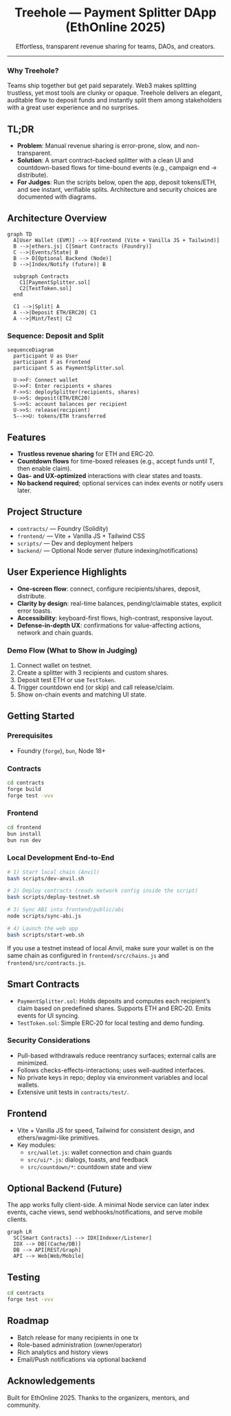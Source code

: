 <div align="center">

# Treehole — Payment Splitter DApp (EthOnline 2025)

Effortless, transparent revenue sharing for teams, DAOs, and creators.

</div>

---

### Why Treehole?

Teams ship together but get paid separately. Web3 makes splitting trustless, yet most tools are clunky or opaque. Treehole delivers an elegant, auditable flow to deposit funds and instantly split them among stakeholders with a great user experience and no surprises.

## TL;DR

- **Problem**: Manual revenue sharing is error-prone, slow, and non-transparent.
- **Solution**: A smart contract–backed splitter with a clean UI and countdown-based flows for time-bound events (e.g., campaign end → distribute).
- **For Judges**: Run the scripts below, open the app, deposit tokens/ETH, and see instant, verifiable splits. Architecture and security choices are documented with diagrams.

## Architecture Overview

```mermaid
graph TD
  A[User Wallet (EVM)] --> B[Frontend (Vite + Vanilla JS + Tailwind)]
  B -->|ethers.js| C[Smart Contracts (Foundry)]
  C -->|Events/State| B
  B --> D[Optional Backend (Node)]
  D -->|Index/Notify (future)| B

  subgraph Contracts
    C1[PaymentSplitter.sol]
    C2[TestToken.sol]
  end

  C1 -->|Split| A
  A -->|Deposit ETH/ERC20| C1
  A -->|Mint/Test| C2
```

### Sequence: Deposit and Split

```mermaid
sequenceDiagram
  participant U as User
  participant F as Frontend
  participant S as PaymentSplitter.sol

  U->>F: Connect wallet
  U->>F: Enter recipients + shares
  F->>S: deploySplitter(recipients, shares)
  U->>S: deposit(ETH/ERC20)
  S->>S: account balances per recipient
  U->>S: release(recipient)
  S-->>U: tokens/ETH transferred
```

## Features

- **Trustless revenue sharing** for ETH and ERC‑20.
- **Countdown flows** for time-boxed releases (e.g., accept funds until T, then enable claim).
- **Gas- and UX-optimized** interactions with clear states and toasts.
- **No backend required**; optional services can index events or notify users later.

## Project Structure

- `contracts/` — Foundry (Solidity)
- `frontend/` — Vite + Vanilla JS + Tailwind CSS
- `scripts/` — Dev and deployment helpers
- `backend/` — Optional Node server (future indexing/notifications)

## User Experience Highlights

- **One-screen flow**: connect, configure recipients/shares, deposit, distribute.
- **Clarity by design**: real-time balances, pending/claimable states, explicit error toasts.
- **Accessibility**: keyboard-first flows, high-contrast, responsive layout.
- **Defense-in-depth UX**: confirmations for value-affecting actions, network and chain guards.

### Demo Flow (What to Show in Judging)

1. Connect wallet on testnet.
2. Create a splitter with 3 recipients and custom shares.
3. Deposit test ETH or use `TestToken`.
4. Trigger countdown end (or skip) and call release/claim.
5. Show on-chain events and matching UI state.

## Getting Started

### Prerequisites

- Foundry (`forge`), `bun`, Node 18+

### Contracts

```bash
cd contracts
forge build
forge test -vvv
```

### Frontend

```bash
cd frontend
bun install
bun run dev
```

### Local Development End-to-End

```bash
# 1) Start local chain (Anvil)
bash scripts/dev-anvil.sh

# 2) Deploy contracts (reads network config inside the script)
bash scripts/deploy-testnet.sh

# 3) Sync ABI into frontend/public/abi
node scripts/sync-abi.js

# 4) Launch the web app
bash scripts/start-web.sh
```

If you use a testnet instead of local Anvil, make sure your wallet is on the same chain as configured in `frontend/src/chains.js` and `frontend/src/contracts.js`.

## Smart Contracts

- `PaymentSplitter.sol`: Holds deposits and computes each recipient’s claim based on predefined shares. Supports ETH and ERC‑20. Emits events for UI syncing.
- `TestToken.sol`: Simple ERC‑20 for local testing and demo funding.

### Security Considerations

- Pull-based withdrawals reduce reentrancy surfaces; external calls are minimized.
- Follows checks-effects-interactions; uses well-audited interfaces.
- No private keys in repo; deploy via environment variables and local wallets.
- Extensive unit tests in `contracts/test/`.

## Frontend

- Vite + Vanilla JS for speed, Tailwind for consistent design, and ethers/wagmi-like primitives.
- Key modules:
  - `src/wallet.js`: wallet connection and chain guards
  - `src/ui/*.js`: dialogs, toasts, and feedback
  - `src/countdown/*`: countdown state and view

## Optional Backend (Future)

The app works fully client-side. A minimal Node service can later index events, cache views, send webhooks/notifications, and serve mobile clients.

```mermaid
graph LR
  SC[Smart Contracts] --> IDX[Indexer/Listener]
  IDX --> DB[(Cache/DB)]
  DB --> API[REST/Graph]
  API --> Web[Web/Mobile]
```

## Testing

```bash
cd contracts
forge test -vvv
```

## Roadmap

- Batch release for many recipients in one tx
- Role-based administration (owner/operator)
- Rich analytics and history views
- Email/Push notifications via optional backend

## Acknowledgements

Built for EthOnline 2025. Thanks to the organizers, mentors, and community.
